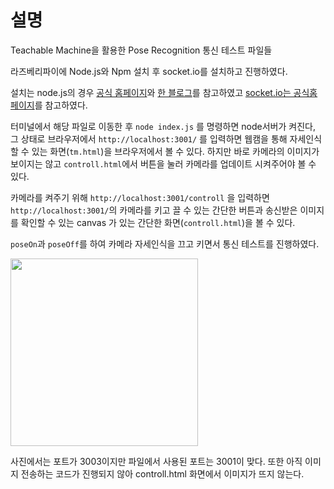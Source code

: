 # 설명

Teachable Machine을 활용한 Pose Recognition 통신 테스트 파일들

라즈베리파이에 Node.js와 Npm 설치 후 socket.io를 설치하고 진행하였다.

설치는 node.js의 경우 [공식 홈페이지](https://nodejs.org/en/)와 [한 블로그](https://it-jm.tistory.com/19)를 참고하였고 [socket.io는 공식홈페이지](https://socket.io/docs/v4/server-installation/)를 참고하였다.

터미널에서 해당 파일로 이동한 후 `node index.js` 를 명령하면 node서버가 켜진다, 그 상태로 브라우저에서 `http://localhost:3001/` 를 입력하면 웹캠을 통해 자세인식할 수 있는 화면(`tm.html`)을 브라우저에서 볼 수 있다. 하지만 바로 카메라의 이미지가 보이지는 않고 `controll.html`에서 버튼을 눌러 카메라를 업데이트 시켜주어야 볼 수 있다.

카메라를 켜주기 위해 `http://localhost:3001/controll` 을 입력하면 `http://localhost:3001/`의 카메라를 키고 끌 수 있는 간단한 버튼과 송신받은 이미지를 확인할 수 있는 canvas 가 있는 간단한 화면(`controll.html`)을 볼 수 있다.

`poseOn`과 `poseOff`를 하여 카메라 자세인식을 끄고 키면서 통신 테스트를 진행하였다.

<img src="https://user-images.githubusercontent.com/19484971/184528852-cb71503a-8cce-4ae1-a89a-9ce8255f82b5.png" width=300>

사진에서는 포트가 3003이지만 파일에서 사용된 포트는 3001이 맞다. 또한 아직 이미지 전송하는 코드가 진행되지 않아 controll.html 화면에서 이미지가 뜨지 않는다.